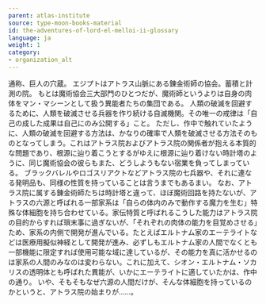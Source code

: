 ```yaml
---
parent: atlas-institute
source: type-moon-books-material
id: the-adventures-of-lord-el-melloi-ii-glossary
language: ja
weight: 1
category:
- organization_alt
---
```


通称、巨人の穴蔵。
エジプトはアトラス山脈にある錬金術師の協会。蓄積と計測の院。
もとは魔術協会三大部門のひとつだが、魔術師というよりは自身の肉体をマン・マシーンとして扱う異能者たちの集団である。
人類の破滅を回避するために、人類を破滅させる兵器を作り続ける自滅機関。その唯一の戒律は「自己の成した成果は自己にのみ公開する」こと。
ただし、作中で触れていたように、人類の破滅を回避する方法は、かなりの確率で人類を破滅させる方法そのものとなってしまう。これはアトラス院およびアトラス院の関係者が抱える本質的な問題であり、根源に辿り着こうとするがゆえに根源に辿り着けない時計塔のように、同じ魔術協会の彼らもまた、どうしようもない宿業を負ってしまっている。
ブラックバレルやロゴスリアクトなどアトラス院の七兵器や、それに連なる発明品も、同様の性質を持っていることは言うまでもあるまい。
なお、アトラス院に属する錬金術師たちは時計塔と違って、ほぼ魔術回路を持たないが、アトラスの六源と呼ばれる一部家系は「自らの体内のみで動作する魔力を生む」特殊な体細胞を持ち合わせている。家伝特質と呼ばれるこうした能力はアトラス院の目的からすれば瑣末事に過ぎないが、「それぞれの肉体の能力を目覚めさせる」ため、家系の内側で開発が進んでいる。たとえばエルトナム家のエーテライトなどは医療用擬似神経として開発が進み、必ずしもエルトナム家の人間でなくとも一部機能に限定すれば使用可能な域に達しているが、その能力を真に活かせるのは家系の人間のみなのは変わらない。これに加えて、シオン・エルトナム・ソカリスの透明体とも呼ばれた異能が、いかにエーテライトに適していたかは、作中の通り。
いや、そもそもなぜ六源の人間だけが、そんな体細胞を持っているのかというと、アトラス院の始まりが……。
